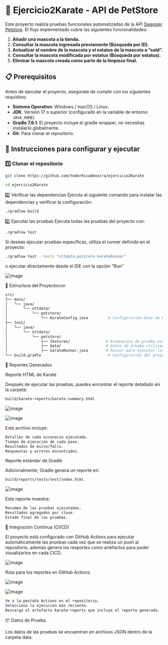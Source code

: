 # 🐾 Ejercicio2Karate - API de PetStore 

Este proyecto realiza pruebas funcionales automatizadas de la API [Swagger Petstore](https://petstore.swagger.io/). El flujo implementado cubre las siguientes funcionalidades:

1. **Añadir una mascota a la tienda.**
2. **Consultar la mascota ingresada previamente (Búsqueda por ID).**
3. **Actualizar el nombre de la mascota y el estatus de la mascota a “sold”.**
4. **Consultar la mascota modificada por estatus (Búsqueda por estatus).**
5. **Eliminar la mascota creada como parte de la limpieza final.**

## 📋 Prerequisitos

Antes de ejecutar el proyecto, asegúrate de cumplir con los siguientes requisitos:

- **Sistema Operativo**: Windows / macOS / Linux.
- **JDK**: Versión 17 o superior (configurado en la variable de entorno `JAVA_HOME`).
- **Gradle 7.6.1**: El proyecto incluye el gradle wrapper, no necesitas instalarlo globalmente.
- **Git**: Para clonar el repositorio. 

## 🚀 Instrucciones para configurar y ejecutar

### 1️⃣ Clonar el repositorio

```bash
git clone https://github.com/YoderRivadeneira/ejercicio2Karate
```
```bash
cd ejercicio2Karate

```


2️⃣ Verificar las dependencias
Ejecuta el siguiente comando para instalar las dependencias y verificar la configuración:

```bash
./gradlew build
```


3️⃣ Ejecutar las pruebas
Ejecuta todas las pruebas del proyecto con:

```bash
./gradlew test
```

Si deseas ejecutar pruebas específicas, utiliza el runner definido en el proyecto:

```bash
./gradlew test --tests "nttdata.petstore.karateRunner"
```
o ejecutar directamente desde el IDE con la opción "Run"

![image](https://github.com/user-attachments/assets/85f28938-9aa6-4c31-91ad-7d949238d110)




📂 Estructura del Proyectocon 
```bash
src/
├── main/
│   └── java/
│       └── nttdata/
│           └── petstore/
│               └── KarateConfig.java         # Configuración base de Karate
├── test/
│   └── java/
│       └── nttdata/
│           └── petstore/
│               ├── features/                # Escenarios de prueba escritos en Karate
│               ├── data/                    # Datos de prueba utilizados en las pruebas
│               ├── karateRunner.java        # Runner para ejecutar las pruebas
└── build.gradle                              # Configuración del proyecto con dependencias


```


📑 Reportes Generados

Reporte HTML de Karate


Después de ejecutar las pruebas, puedes encontrar el reporte detallado en la carpeta:

```bash
build/karate-reports/karate-summary.html
```

![image](https://github.com/user-attachments/assets/8d999ab2-4000-4533-8a13-aa70b05b80b8)

![image](https://github.com/user-attachments/assets/5fb1d163-ba8b-47bc-b3b2-b37be1228ae2)



Este archivo incluye:

```bash
Detalles de cada escenario ejecutado.
Tiempo de ejecución de cada paso.
Resultados de éxito/fallo.
Respuestas y errores encontrados.
```

Reporte estándar de Gradle

Adicionalmente, Gradle genera un reporte en:

```bash
build/reports/tests/test/index.html
```

![image](https://github.com/user-attachments/assets/a4e53ff1-4ad1-4bd5-913a-a175cd2e01c0)


Este reporte muestra:

```bash
Resumen de las pruebas ejecutadas.
Resultados agregados por clase.
Estado final de las pruebas.
```

🤖 Integración Continua (CI/CD)

El proyecto está configurado con GitHub Actions para ejecutar automáticamente las pruebas cada vez que se realiza un push al repositorio, además genera los resportes como artefactos para poder visualizarlos en cada CICD.

![image](https://github.com/user-attachments/assets/b8bc23bc-8456-4285-9207-65ec4f35e820)





Ruta para los reportes en GitHub Actions:

![image](https://github.com/user-attachments/assets/02dbb030-83bc-4a50-818a-7d1630f5d29d)

![image](https://github.com/user-attachments/assets/531afe84-5591-4354-8054-cfde4da99e7d)


```bash
Ve a la pestaña Actions en el repositorio.
Selecciona la ejecución más reciente.
Descarga el artefacto karate-reports que incluye el reporte generado.
```

📦 Datos de Prueba

Los datos de las pruebas se encuentran en archivos JSON dentro de la carpeta data. 

